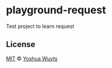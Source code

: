 # playground-request

Test project to learn request

## License
[MIT](https://tldrlegal.com/license/mit-license) ©
[Yoshua Wuyts](yoshuawuyts.com)

[npm-image]: https://img.shields.io/npm/v/playground-request.svg?style=flat-square
[npm-url]: https://npmjs.org/package/playground-request
[travis-image]: https://img.shields.io/travis/yoshuawuyts/playground-request.svg?style=flat-square
[travis-url]: https://travis-ci.org/yoshuawuyts/playground-request
[coveralls-image]: https://img.shields.io/coveralls/yoshuawuyts/playground-request.svg?style=flat-square
[coveralls-url]: https://coveralls.io/r/yoshuawuyts/playground-request?branch=master
